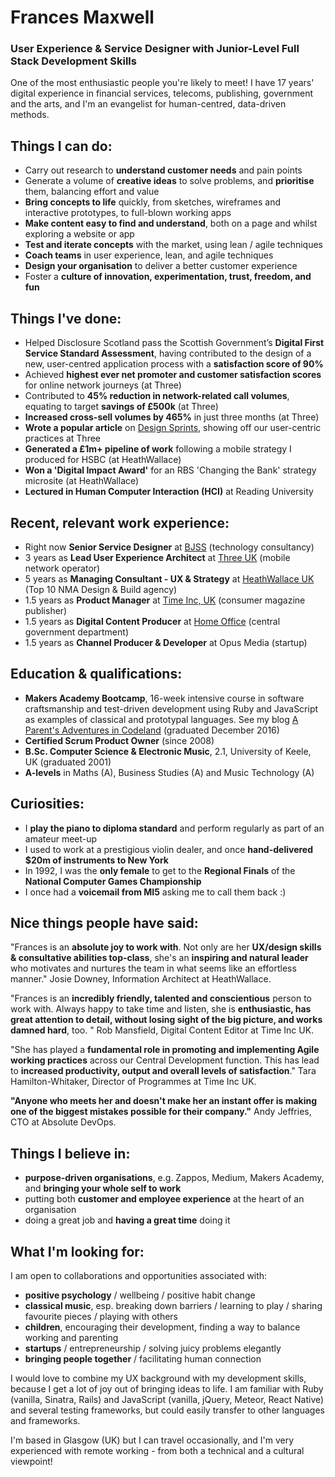 # Frances Maxwell
### User Experience & Service Designer with Junior-Level Full Stack Development Skills

One of the most enthusiastic people you're likely to meet! I have 17 years' digital experience in financial services, telecoms, publishing, government and the arts, and I'm an evangelist for human-centred, data-driven methods.

## Things I can do:
* Carry out research to **understand customer needs** and pain points
* Generate a volume of **creative ideas** to solve problems, and **prioritise** them, balancing effort and value
* **Bring concepts to life** quickly, from sketches, wireframes and interactive prototypes, to full-blown working apps
* **Make content easy to find and understand**, both on a page and whilst exploring a website or app
* **Test and iterate concepts** with the market, using lean / agile techniques
* **Coach teams** in user experience, lean, and agile techniques
* **Design your organisation** to deliver a better customer experience
* Foster a **culture of innovation, experimentation, trust, freedom, and fun**

## Things I've done:
* Helped Disclosure Scotland pass the Scottish Government’s **Digital First Service Standard Assessment**, having contributed to the design of a new, user-centred application process with a **satisfaction score of 90%**
* Achieved **highest ever net promoter and customer satisfaction scores** for online network journeys (at Three)
* Contributed to **45% reduction in network-related call volumes**, equating to target **savings of £500k** (at Three)
* **Increased cross-sell volumes by 465%** in just three months (at Three)
* **Wrote a popular article** on [Design Sprints](https://medium.com/three-uk-experience-team/our-first-5-day-design-sprint-31239d0331f8#.f9w4ham7g), showing off our user-centric practices at Three
* **Generated a £1m+ pipeline of work** following a mobile strategy I produced for HSBC (at HeathWallace)
* **Won a 'Digital Impact Award'** for an RBS 'Changing the Bank' strategy microsite (at HeathWallace)
* **Lectured in Human Computer Interaction (HCI)** at Reading University

## Recent, relevant work experience:
* Right now **Senior Service Designer** at [BJSS](http://www.bjss.com) (technology consultancy)
* 3 years as **Lead User Experience Architect** at [Three UK](http://www.three.co.uk/) (mobile network operator)
* 5 years as **Managing Consultant - UX & Strategy** at [HeathWallace UK](http://www.heathwallace.com/) (Top 10 NMA Design & Build agency)
* 1.5 years as **Product Manager** at [Time Inc, UK](https://www.timeincuk.com/) (consumer magazine publisher)
* 1.5 years as **Digital Content Producer** at [Home Office](https://www.gov.uk/government/organisations/home-office) (central government department)
* 1.5 years as **Channel Producer & Developer** at Opus Media (startup)

## Education & qualifications:
* **Makers Academy Bootcamp**, 16-week intensive course in software craftsmanship and test-driven development using Ruby and JavaScript as examples of classical and prototypal languages. See my blog [A Parent's Adventures in Codeland](https://medium.com/a-parents-adventures-in-codeland) (graduated December 2016)
* **Certified Scrum Product Owner** (since 2008)
* **B.Sc. Computer Science & Electronic Music**, 2.1, University of Keele, UK (graduated 2001)
* **A-levels** in Maths (A), Business Studies (A) and Music Technology (A)

## Curiosities:
* I **play the piano to diploma standard** and perform regularly as part of an amateur meet-up
* I used to work at a prestigious violin dealer, and once **hand-delivered $20m of instruments to New York**
* In 1992, I was the **only female** to get to the **Regional Finals** of the **National Computer Games Championship**
* I once had a **voicemail from MI5** asking me to call them back :)

## Nice things people have said:

"Frances is an **absolute joy to work with**. Not only are her **UX/design skills & consultative abilities top-class**, she's an **inspiring and natural leader** who motivates and nurtures the team in what seems like an effortless manner."
Josie Downey, Information Architect at HeathWallace.

"Frances is an **incredibly friendly, talented and conscientious** person to work with. Always happy to take time and listen, she is **enthusiastic, has great attention to detail, without losing sight of the big picture, and works damned hard**, too. "
Rob Mansfield, Digital Content Editor at Time Inc UK.

"She has played a **fundamental role in promoting and implementing Agile working practices** across our Central Development function. This has lead to **increased productivity, output and overall levels of satisfaction**."
Tara Hamilton-Whitaker, Director of Programmes at Time Inc UK.

**"Anyone who meets her and doesn't make her an instant offer is making one of the biggest mistakes possible for their company."**
Andy Jeffries, CTO at Absolute DevOps.

## Things I believe in:
* **purpose-driven organisations**, e.g. Zappos, Medium, Makers Academy, and **bringing your whole self to work**
* putting both **customer and employee experience** at the heart of an organisation
* doing a great job and **having a great time** doing it

## What I'm looking for:
I am open to collaborations and opportunities associated with:
* **positive psychology** / wellbeing / positive habit change
* **classical music**, esp. breaking down barriers / learning to play / sharing favourite pieces / playing with others
* **children**, encouraging their development, finding a way to balance working and parenting
* **startups** / entrepreneurship / solving juicy problems elegantly
* **bringing people together** / facilitating human connection

I would love to combine my UX background with my development skills, because I get a lot of joy out of bringing ideas to life. I am familiar with Ruby (vanilla, Sinatra, Rails) and JavaScript (vanilla, jQuery, Meteor, React Native) and several testing frameworks, but could easily transfer to other languages and frameworks.

I'm based in Glasgow (UK) but I can travel occasionally, and I'm very experienced with remote working - from both a technical and a cultural viewpoint!
